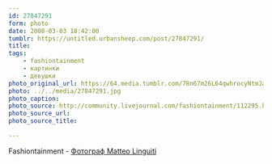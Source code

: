 ```yaml
---
id: 27847291
form: photo
date: 2008-03-03 18:42:00
tumblr: https://untitled.urbansheep.com/post/27847291/
title:
tags:
    - fashiontainment
    - картинки
    - девушки
photo_original_url: https://64.media.tumblr.com/78n67m26L64qwhrocyNtmJaw_1280.jpg
photo: ../../media/27847291.jpg
photo_caption:
photo_source: http://community.livejournal.com/fashiontainment/112295.html
photo_source_url:
photo_source_title:

---
```


<p>Fashiontainment - <a href="http://community.livejournal.com/fashiontainment/112295.html">Фотограф Matteo Linguiti</a></p>
